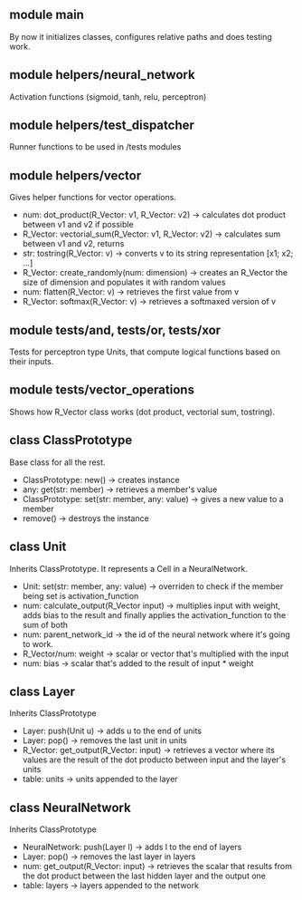 ## module main
By now it initializes classes, configures relative paths and does testing work.

## module helpers/neural_network
Activation functions (sigmoid, tanh, relu, perceptron)

## module helpers/test_dispatcher
Runner functions to be used in /tests modules

## module helpers/vector
Gives helper functions for vector operations.
* num: dot_product(R_Vector: v1, R_Vector: v2) -> calculates dot product between v1 and v2 if possible
* R_Vector: vectorial_sum(R_Vector: v1, R_Vector: v2) -> calculates sum between v1 and v2, returns  
* str: tostring(R_Vector: v) -> converts v to its string representation [x1; x2; ...]
* R_Vector: create_randomly(num: dimension) -> creates an R_Vector the size of dimension and populates it with random values
* num: flatten(R_Vector: v) -> retrieves the first value from v
* R_Vector: softmax(R_Vector: v) -> retrieves a softmaxed version of v

## module tests/and, tests/or, tests/xor
Tests for perceptron type Units, that compute logical functions based on their inputs.

## module tests/vector_operations
Shows how R_Vector class works (dot product, vectorial sum, tostring).

## class ClassPrototype
Base class for all the rest.
* ClassPrototype: new() -> creates instance
* any: get(str: member) -> retrieves a member's value
* ClassPrototype: set(str: member, any: value) -> gives a new value to a member
* remove() -> destroys the instance

## class Unit
Inherits ClassPrototype.
It represents a Cell in a NeuralNetwork.
* Unit: set(str: member, any: value) -> overriden to check if the member being set is activation_function
* num: calculate_output(R_Vector input) -> multiplies input with weight, adds bias to the result and finally applies the activation_function to the sum of both
* num: parent_network_id -> the id of the neural network where it's going to work.
* R_Vector/num: weight -> scalar or vector that's multiplied with the input
* num: bias -> scalar that's added to the result of input * weight

## class Layer
Inherits ClassPrototype
* Layer: push(Unit u) -> adds u to the end of units
* Layer: pop() -> removes the last unit in units
* R_Vector: get_output(R_Vector: input) -> retrieves a vector where its values are the result of the dot producto between input and the layer's units
* table: units -> units appended to the layer

## class NeuralNetwork
Inherits ClassPrototype
* NeuralNetwork: push(Layer l) -> adds l to the end of layers
* Layer: pop() -> removes the last layer in layers
* num: get_output(R_Vector: input) -> retrieves the scalar that results from the dot product between the last hidden layer and the output one
* table: layers -> layers appended to the network